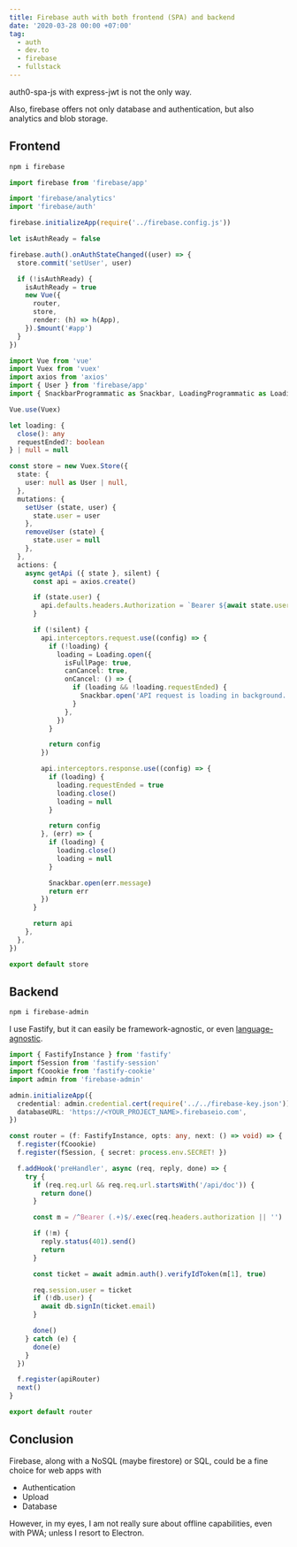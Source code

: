 ```yaml
---
title: Firebase auth with both frontend (SPA) and backend
date: '2020-03-28 00:00 +07:00'
tag:
  - auth
  - dev.to
  - firebase
  - fullstack
---
```


auth0-spa-js with express-jwt is not the only way.

Also, firebase offers not only database and authentication, but also analytics and blob storage.

<!-- excerpt_separator -->

## Frontend

```sh
npm i firebase
```

```ts
import firebase from 'firebase/app'

import 'firebase/analytics'
import 'firebase/auth'

firebase.initializeApp(require('../firebase.config.js'))

let isAuthReady = false

firebase.auth().onAuthStateChanged((user) => {
  store.commit('setUser', user)

  if (!isAuthReady) {
    isAuthReady = true
    new Vue({
      router,
      store,
      render: (h) => h(App),
    }).$mount('#app')
  }
})
```

```ts
import Vue from 'vue'
import Vuex from 'vuex'
import axios from 'axios'
import { User } from 'firebase/app'
import { SnackbarProgrammatic as Snackbar, LoadingProgrammatic as Loading } from 'buefy'

Vue.use(Vuex)

let loading: {
  close(): any
  requestEnded?: boolean
} | null = null

const store = new Vuex.Store({
  state: {
    user: null as User | null,
  },
  mutations: {
    setUser (state, user) {
      state.user = user
    },
    removeUser (state) {
      state.user = null
    },
  },
  actions: {
    async getApi ({ state }, silent) {
      const api = axios.create()

      if (state.user) {
        api.defaults.headers.Authorization = `Bearer ${await state.user.getIdToken()}`
      }

      if (!silent) {
        api.interceptors.request.use((config) => {
          if (!loading) {
            loading = Loading.open({
              isFullPage: true,
              canCancel: true,
              onCancel: () => {
                if (loading && !loading.requestEnded) {
                  Snackbar.open('API request is loading in background.')
                }
              },
            })
          }

          return config
        })

        api.interceptors.response.use((config) => {
          if (loading) {
            loading.requestEnded = true
            loading.close()
            loading = null
          }

          return config
        }, (err) => {
          if (loading) {
            loading.close()
            loading = null
          }

          Snackbar.open(err.message)
          return err
        })
      }

      return api
    },
  },
})

export default store
```

## Backend

```sh
npm i firebase-admin
```

I use Fastify, but it can easily be framework-agnostic, or even [language-agnostic](https://firebase.google.com/docs/auth/admin/verify-id-tokens#verify_id_tokens_using_a_third-party_jwt_library).

```ts
import { FastifyInstance } from 'fastify'
import fSession from 'fastify-session'
import fCoookie from 'fastify-cookie'
import admin from 'firebase-admin'

admin.initializeApp({
  credential: admin.credential.cert(require('../../firebase-key.json')),
  databaseURL: 'https://<YOUR_PROJECT_NAME>.firebaseio.com',
})

const router = (f: FastifyInstance, opts: any, next: () => void) => {
  f.register(fCoookie)
  f.register(fSession, { secret: process.env.SECRET! })

  f.addHook('preHandler', async (req, reply, done) => {
    try {
      if (req.req.url && req.req.url.startsWith('/api/doc')) {
        return done()
      }

      const m = /^Bearer (.+)$/.exec(req.headers.authorization || '')

      if (!m) {
        reply.status(401).send()
        return
      }

      const ticket = await admin.auth().verifyIdToken(m[1], true)

      req.session.user = ticket
      if (!db.user) {
        await db.signIn(ticket.email)
      }

      done()
    } catch (e) {
      done(e)
    }
  })

  f.register(apiRouter)
  next()
}

export default router
```

## Conclusion

Firebase, along with a NoSQL (maybe firestore) or SQL, could be a fine choice for web apps with

- Authentication
- Upload
- Database

However, in my eyes, I am not really sure about offline capabilities, even with PWA; unless I resort to Electron.
